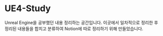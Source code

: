 # UE4-Study
Unreal Engine을 공부했던 내용 정리하는 공간입니다.
이곳에서 일차적으로 정리한 후 정리된 내용들을 합치고 분류하여 Notion에 따로 정리하기 위해 만들었습니다.
